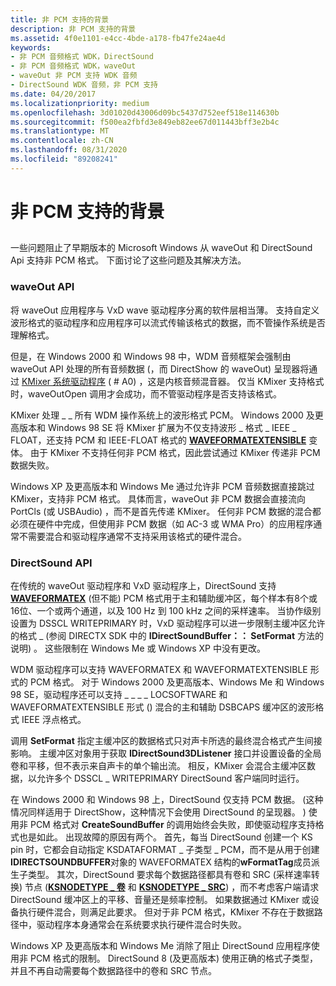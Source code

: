 ```yaml
---
title: 非 PCM 支持的背景
description: 非 PCM 支持的背景
ms.assetid: 4f0e1101-e4cc-4bde-a178-fb47fe24ae4d
keywords:
- 非 PCM 音频格式 WDK，DirectSound
- 非 PCM 音频格式 WDK，waveOut
- waveOut 非 PCM 支持 WDK 音频
- DirectSound WDK 音频，非 PCM 支持
ms.date: 04/20/2017
ms.localizationpriority: medium
ms.openlocfilehash: 3d01020d43006d09bc5437d752eef518e114630b
ms.sourcegitcommit: f500ea2fbfd3e849eb82ee67d011443bff3e2b4c
ms.translationtype: MT
ms.contentlocale: zh-CN
ms.lasthandoff: 08/31/2020
ms.locfileid: "89208241"
---
```

# <a name="background-of-non-pcm-support"></a>非 PCM 支持的背景


## <span id="background_of_non_pcm_support"></span><span id="BACKGROUND_OF_NON_PCM_SUPPORT"></span>


一些问题阻止了早期版本的 Microsoft Windows 从 waveOut 和 DirectSound Api 支持非 PCM 格式。 下面讨论了这些问题及其解决方法。

### <a name="span-idwaveout_apispanspan-idwaveout_apispanspan-idwaveout_apispanwaveout-api"></a><span id="waveOut_API"></span><span id="waveout_api"></span><span id="WAVEOUT_API"></span>waveOut API

将 waveOut 应用程序与 VxD wave 驱动程序分离的软件层相当薄。 支持自定义波形格式的驱动程序和应用程序可以流式传输该格式的数据，而不管操作系统是否理解格式。

但是，在 Windows 2000 和 Windows 98 中，WDM 音频框架会强制由 waveOut API 处理的所有音频数据 (，而 DirectShow 的 waveOut) 呈现器将通过 [KMixer 系统驱动程序](kernel-mode-wdm-audio-components.md#kmixer_system_driver) ( # A0) ，这是内核音频混音器。 仅当 KMixer 支持格式时，waveOutOpen 调用才会成功，而不管驱动程序是否支持该格式。

KMixer 处理 \_ \_ 所有 WDM 操作系统上的波形格式 PCM。 Windows 2000 及更高版本和 Windows 98 SE 将 KMixer 扩展为不仅支持波形 \_ 格式 \_ IEEE \_ FLOAT，还支持 PCM 和 IEEE-FLOAT 格式的 [**WAVEFORMATEXTENSIBLE**](/windows-hardware/drivers/ddi/ksmedia/ns-ksmedia-waveformatextensible) 变体。 由于 KMixer 不支持任何非 PCM 格式，因此尝试通过 KMixer 传递非 PCM 数据失败。

Windows XP 及更高版本和 Windows Me 通过允许非 PCM 音频数据直接跳过 KMixer，支持非 PCM 格式。 具体而言，waveOut 非 PCM 数据会直接流向 PortCls (或 USBAudio) ，而不是首先传递 KMixer。 任何非 PCM 数据的混合都必须在硬件中完成，但使用非 PCM 数据（如 AC-3 或 WMA Pro）的应用程序通常不需要混合和驱动程序通常不支持采用该格式的硬件混合。

### <a name="span-iddirectsound_apispanspan-iddirectsound_apispanspan-iddirectsound_apispandirectsound-api"></a><span id="DirectSound_API"></span><span id="directsound_api"></span><span id="DIRECTSOUND_API"></span>DirectSound API

在传统的 waveOut 驱动程序和 VxD 驱动程序上，DirectSound 支持 [**WAVEFORMATEX**](/windows/desktop/api/mmreg/ns-mmreg-twaveformatex) (但不能) PCM 格式用于主和辅助缓冲区，每个样本有8个或16位、一个或两个通道，以及 100 Hz 到 100 kHz 之间的采样速率。 当协作级别设置为 DSSCL WRITEPRIMARY 时，VxD 驱动程序可以进一步限制主缓冲区允许的格式 \_ (参阅 DIRECTX SDK 中的 **IDirectSoundBuffer：： SetFormat** 方法的说明) 。 这些限制在 Windows Me 或 Windows XP 中没有更改。

WDM 驱动程序可以支持 WAVEFORMATEX 和 WAVEFORMATEXTENSIBLE 形式的 PCM 格式。 对于 Windows 2000 及更高版本、Windows Me 和 Windows 98 SE，驱动程序还可以支持 \_ \_ \_ \_ LOCSOFTWARE 和 WAVEFORMATEXTENSIBLE 形式 () 混合的主和辅助 DSBCAPS 缓冲区的波形格式 IEEE 浮点格式。

调用 **SetFormat** 指定主缓冲区的数据格式只对声卡所选的最终混合格式产生间接影响。 主缓冲区对象用于获取 **IDirectSound3DListener** 接口并设置设备的全局卷和平移，但不表示来自声卡的单个输出流。 相反，KMixer 会混合主缓冲区数据，以允许多个 DSSCL \_ WRITEPRIMARY DirectSound 客户端同时运行。

在 Windows 2000 和 Windows 98 上，DirectSound 仅支持 PCM 数据。  (这种情况同样适用于 DirectShow，这种情况下会使用 DirectSound 的呈现器。 ) 使用非 PCM 格式对 **CreateSoundBuffer** 的调用始终会失败，即使驱动程序支持格式也是如此。 出现故障的原因有两个。 首先，每当 DirectSound 创建一个 KS pin 时，它都会自动指定 KSDATAFORMAT \_ 子类型 \_ PCM，而不是从用于创建**IDIRECTSOUNDBUFFER**对象的 WAVEFORMATEX 结构的**wFormatTag**成员派生子类型。 其次，DirectSound 要求每个数据路径都具有卷和 SRC (采样速率转换) 节点 ([**KSNODETYPE \_ 卷**](./ksnodetype-volume.md) 和 [**KSNODETYPE \_ SRC**](./ksnodetype-src.md)) ，而不考虑客户端请求 DirectSound 缓冲区上的平移、音量还是频率控制。 如果数据通过 KMixer 或设备执行硬件混合，则满足此要求。 但对于非 PCM 格式，KMixer 不存在于数据路径中，驱动程序本身通常会在系统要求执行硬件混合时失败。

Windows XP 及更高版本和 Windows Me 消除了阻止 DirectSound 应用程序使用非 PCM 格式的限制。 DirectSound 8 (及更高版本) 使用正确的格式子类型，并且不再自动需要每个数据路径中的卷和 SRC 节点。

 

